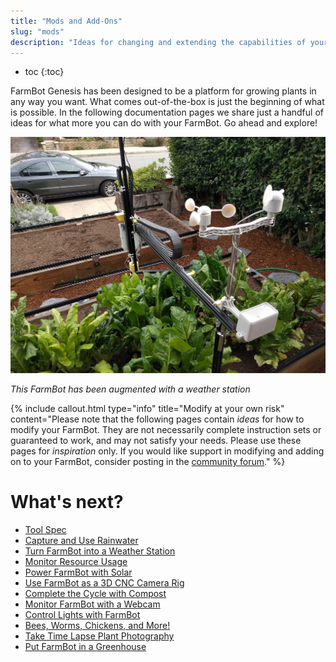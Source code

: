 ```yaml
---
title: "Mods and Add-Ons"
slug: "mods"
description: "Ideas for changing and extending the capabilities of your FarmBot"
---
```


* toc
{:toc}

FarmBot Genesis has been designed to be a platform for growing plants in any way you want. What comes out-of-the-box is just the beginning of what is possible. In the following documentation pages we share just a handful of ideas for what more you can do with your FarmBot. Go ahead and explore!

![Dk34L2QuQdGK7gf7SKl6_IMG_20160304_160627 (1).jpg](_images/IMG_20160304_160627_1.jpg)

_This FarmBot has been augmented with a weather station_



{%
include callout.html
type="info"
title="Modify at your own risk"
content="Please note that the following pages contain *ideas* for how to modify your FarmBot. They are not necessarily complete instruction sets or guaranteed to work, and may not satisfy your needs. Please use these pages for *inspiration* only. If you would like support in modifying and adding on to your FarmBot, consider posting in the [community forum](http://forum.farmbot.org)."
%}


# What's next?

 * [Tool Spec](mods/tool-spec.md)
 * [Capture and Use Rainwater](mods/capture-and-use-rainwater.md)
 * [Turn FarmBot into a Weather Station](mods/turn-farmbot-into-a-weather-station.md)
 * [Monitor Resource Usage](mods/monitor-resource-usage.md)
 * [Power FarmBot with Solar](mods/power-farmbot-with-solar.md)
 * [Use FarmBot as a 3D CNC Camera Rig](mods/use-farmbot-as-a-3d-cnc-camera-rig.md)
 * [Complete the Cycle with Compost](mods/complete-the-cycle-with-compost.md)
 * [Monitor FarmBot with a Webcam](mods/monitor-farmbot-with-a-webcam.md)
 * [Control Lights with FarmBot](mods/control-lights-with-farmbot.md)
 * [Bees, Worms, Chickens, and More!](mods/bees-worms-chickens-and-more.md)
 * [Take Time Lapse Plant Photography](mods/take-time-lapse-plant-photography.md)
 * [Put FarmBot in a Greenhouse](mods/put-farmbot-in-a-greenhouse.md)
